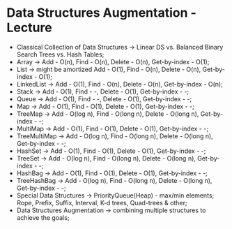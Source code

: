 # Data Structures Augmentation - Lecture

* Classical Collection of Data Structures -> Linear DS vs. Balanced Binary Search Trees vs. Hash Tables;
* Array -> Add - O(n), Find - O(n), Delete - O(n), Get-by-index - O(1);
* List -> might be amortized Add - O(1), Find - O(n), Delete - O(n), Get-by-index - O(1);
* LinkedList -> Add - O(1), Find - O(n), Delete - O(n), Get-by-index - O(n);
* Stack -> Add - O(1), Find - -, Delete - O(1), Get-by-index - -;
* Queue -> Add - O(1), Find - -, Delete - O(1), Get-by-index - -;
* Map -> Add - O(1), Find - O(1), Delete - O(1), Get-by-index - -;
* TreeMap -> Add - O(log n), Find - O(long n), Delete - O(long n), Get-by-index - -;
* MultiMap -> Add - O(1), Find - O(1), Delete - O(1), Get-by-index - -;
* TreeMultiMap -> Add - O(log n), Find - O(long n), Delete - O(long n), Get-by-index - -;
* HashSet -> Add - O(1), Find - O(1), Delete - O(1), Get-by-index - -;
* TreeSet -> Add - O(log n), Find - O(long n), Delete - O(long n), Get-by-index - -;
* HashBag -> Add - O(1), Find - O(1), Delete - O(1), Get-by-index - -;
* TreeHashBag -> Add - O(log n), Find - O(long n), Delete - O(long n), Get-by-index - -;
* Special Data Structures -> PriorityQueue(Heap) - max/min elements; Rope, Prefix, Suffix, Interval, K-d trees, Quad-trees & other;
* Data Structures Augmentation -> combining multiple structures to achieve the goals;

